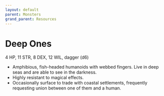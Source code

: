 ```yaml
---
layout: default
parent: Monsters
grand_parent: Resources
---
```


# Deep Ones

4 HP, 11 STR, 8 DEX, 12 WIL, dagger (d6)

- Amphibious, fish-headed humanoids with webbed fingers.   Live in deep seas and are able to see in the darkness.
- Highly resistant to magical effects.
- Occasionally surface to trade with coastal settlements, frequently requesting union between one of them and a human.
